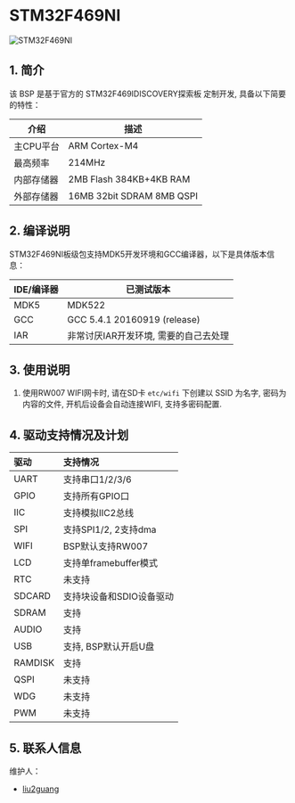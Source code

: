 #  STM32F469NI

![STM32F469NI](https://i.imgur.com/4YN7mOR.png)

## 1. 简介

该 BSP 是基于官方的 STM32F469IDISCOVERY探索板 定制开发, 具备以下简要的特性：

| 介绍 | 描述 |
| ---- | ---- |
| 主CPU平台 | ARM Cortex-M4 |
| 最高频率 | 214MHz |
| 内部存储器 | 2MB Flash 384KB+4KB RAM |
| 外部存储器 | 16MB 32bit SDRAM 8MB QSPI |

## 2. 编译说明

STM32F469NI板级包支持MDK5开发环境和GCC编译器，以下是具体版本信息：

| IDE/编译器 | 已测试版本 |
| ---------- | --------- |
| MDK5 | MDK522 |
| GCC | GCC 5.4.1 20160919 (release) |
| IAR | 非常讨厌IAR开发环境, 需要的自己去处理 |

## 3. 使用说明

1. 使用RW007 WIFI网卡时, 请在SD卡 `etc/wifi` 下创建以 SSID 为名字, 密码为内容的文件, 开机后设备会自动连接WIFI, 支持多密码配置. 

## 4. 驱动支持情况及计划

| 驱动 | 支持情况  |
| :------ | :----  |
| UART | 支持串口1/2/3/6 |
| GPIO | 支持所有GPIO口 |
| IIC | 支持模拟IIC2总线 |
| SPI | 支持SPI1/2, 2支持dma |
| WIFI | BSP默认支持RW007 |
| LCD | 支持单framebuffer模式 |
| RTC | 未支持 |
| SDCARD | 支持块设备和SDIO设备驱动 |
| SDRAM | 支持 |
| AUDIO | 支持 |
| USB | 支持, BSP默认开启U盘 | |
| RAMDISK | 支持 |
| QSPI | 未支持 |
| WDG | 未支持 |
| PWM | 未支持 |

## 5. 联系人信息

维护人：
- [liu2guang](https://github.com/liu2guang)
